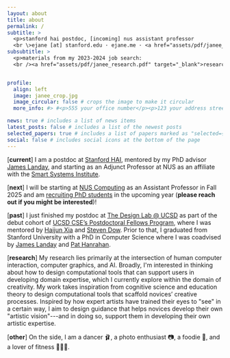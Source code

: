 ```yaml
---
layout: about
title: about
permalink: /
subtitle: >
  <p>stanford hai postdoc, [incoming] nus assistant professor
  <br \>ejane [at] stanford.edu · ejane.me · <a href="assets/pdf/janee_cv.pdf" target="_blank">cv</a></p>
subsubtitle: >
  <p>materials from my 2023-2024 job search:
  <br /><a href="assets/pdf/janee_research.pdf" target="_blank">research</a> · <a href="assets/pdf/janee_teaching.pdf" target="_blank">teaching</a> · <a href="assets/pdf/janee_diversity.pdf" target="_blank">diversity</a> · <a href="assets/pdf/janee_cv_job.pdf" target="_blank">cv</a></p>


profile:
  align: left
  image: janee_crop.jpg
  image_circular: false # crops the image to make it circular
  more_info: #> #<p>555 your office number</p><p>123 your address street</p><p>Your City, State 12345</p>

news: true # includes a list of news items
latest_posts: false # includes a list of the newest posts
selected_papers: true # includes a list of papers marked as "selected={true}"
social: false # includes social icons at the bottom of the page
---
```


\[**current**\] I am a postdoc at [Stanford HAI](https://hai.stanford.edu/people/jane-e), mentored by my PhD advisor [James Landay](https://www.landay.org/), and starting as an Adjunct Professor at NUS as an affiliate with the [Smart Systems Institute](https://ssi.nus.edu.sg/).

\[**next**\] I will be starting at [NUS Computing](https://www.comp.nus.edu.sg) as an Assistant Professor in Fall 2025 and am [recruiting PhD students](https://www.comp.nus.edu.sg/programmes/pg/phdcs/) in the upcoming year (**please reach out if you might be interested**)!

\[**past**\] I just finished my postdoc at [The Design Lab @ UCSD](https://designlab.ucsd.edu/meet-member-of-postdoctoral-fellowship-programs-debut-cohort-jane-e/) as part of the debut cohort of [UCSD CSE’s Postdoctoral Fellows Program](https://twitter.com/ucsd_cse/status/1352343609417166849), where I was mentored by [Haijun Xia](https://creativity.ucsd.edu/) and [Steven Dow](https://protolab.ucsd.edu/). Prior to that, I graduated from Stanford University with a PhD in Computer Science where I was coadvised by [James Landay](https://www.landay.org/) and [Pat Hanrahan](http://graphics.stanford.edu/~hanrahan/).

\[**research**\] My research lies primarily at the intersection of human computer interaction, computer graphics, and AI. Broadly, I'm interested in thinking about how to design computational tools that can support users in developing domain expertise, which I currently explore within the domain of creativity. My work takes inspiration from cognitive science and education theory to design computational tools that scaffold novices’ creative processes. Inspired by how expert artists have trained their eyes to "see" in a certain way, I aim to design guidance that helps novices develop their own "artistic vision"---and in doing so, support them in developing their own artistic expertise.

<!--More specifically, my dissertation work focused on photography and videography interfaces. I designed in-camera guidance interfaces that can help users be more aware of their artistic choices. During my postdoc, I am more directly exploring the impact of computational feedback on creativity to inform the design of such creativity support tools. 

Broadly I am interested in using computation to provide scaffolding that can encourage novices to develop their own artistic expertise as they are performing creative tasks. Earlier on in my PhD, I also did some work looking at natural human-drone interaction.-->

<!-- I am grateful for the support that funded much of my PhD research. I was fortunate to have been supported for several years by the [Brown Institute for Media Innovation](http://brown.columbia.edu/) through a Brown Fellowship and several Magic Grants. I was also supported for a year by the [Hasso Plattner Institute-Stanford Design Thinking Research Program](https://hpi.de/en/dtrp/program/overview.html) and was one of the 2018 [Microsoft Research Dissertation Grant](https://www.microsoft.com/en-us/research/blog/microsoft-research-dissertation-grants-broadening-the-phd-pipeline-to-increase-innovation/) recipients. In 2015, I was supported by a Microsoft Research Women's Fellowship.

I graduated in June 2012 from Princeton University with a Bachelors in Computer Science and a Certificate in Applied and Computational Mathematics. After college, I worked as a Software Development Engineer for two years on the Photos and Videos (Apps for Creative Expressions) team at Microsoft. -->


\[**other**\] On the side, I am a dancer 🩰, a photo enthusiast 📷, a foodie 🍛, and a lover of fitness 🤸🏻‍♀️.

<!-- Write your biography here. Tell the world about yourself. Link to your favorite [subreddit](http://reddit.com). You can put a picture in, too. The code is already in, just name your picture `prof_pic.jpg` and put it in the `img/` folder.

Put your address / P.O. box / other info right below your picture. You can also disable any of these elements by editing `profile` property of the YAML header of your `_pages/about.md`. Edit `_bibliography/papers.bib` and Jekyll will render your [publications page](/al-folio/publications/) automatically.

Link to your social media connections, too. This theme is set up to use [Font Awesome icons](https://fontawesome.com/) and [Academicons](https://jpswalsh.github.io/academicons/), like the ones below. Add your Facebook, Twitter, LinkedIn, Google Scholar, or just disable all of them.
 -->